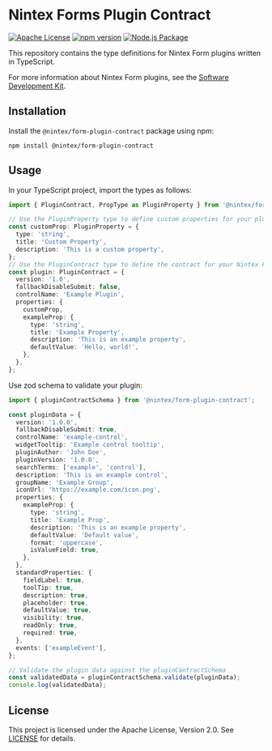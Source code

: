 # Nintex Forms Plugin Contract

[![Apache License](https://img.shields.io/badge/license-Apache-blue.svg)](https://opensource.org/licenses/Apache-2.0) [![npm version](https://badge.fury.io/js/@nintex%2Fform-plugin-contract.svg)](https://badge.fury.io/js/@nintex%2Fform-plugin-contract)
[![Node.js Package](https://github.com/nintexplatform/form-plugin-contract/actions/workflows/npm-publish.yml/badge.svg)](https://github.com/nintexplatform/form-plugin-contract/actions/workflows/npm-publish.yml)

This repository contains the type definitions for Nintex Form plugins written in TypeScript.

For more information about Nintex Form plugins, see the [Software Development Kit](https://help.nintex.com/en-US/formplugins/Home.htm).

## Installation

Install the `@nintex/form-plugin-contract` package using npm:

`npm install @nintex/form-plugin-contract`

## Usage

In your TypeScript project, import the types as follows:

```ts
import { PluginContract, PropType as PluginProperty } from '@nintex/form-plugin-contract';

// Use the PluginProperty type to define custom properties for your plugin
const customProp: PluginProperty = {
  type: 'string',
  title: 'Custom Property',
  description: 'This is a custom property',
};
// Use the PluginContract type to define the contract for your Nintex Form plugin
const plugin: PluginContract = {
  version: '1.0',
  fallbackDisableSubmit: false,
  controlName: 'Example Plugin',
  properties: {
    customProp,
    exampleProp: {
      type: 'string',
      title: 'Example Property',
      description: 'This is an example property',
      defaultValue: 'Hello, world!',
    },
  },
};
```

Use zod schema to validate your plugin:

```ts
import { pluginContractSchema } from '@nintex/form-plugin-contract';

const pluginData = {
  version: '1.0.0',
  fallbackDisableSubmit: true,
  controlName: 'example-control',
  widgetTooltip: 'Example control tooltip',
  pluginAuthor: 'John Doe',
  pluginVersion: '1.0.0',
  searchTerms: ['example', 'control'],
  description: 'This is an example control',
  groupName: 'Example Group',
  iconUrl: 'https://example.com/icon.png',
  properties: {
    exampleProp: {
      type: 'string',
      title: 'Example Prop',
      description: 'This is an example property',
      defaultValue: 'Default value',
      format: 'uppercase',
      isValueField: true,
    },
  },
  standardProperties: {
    fieldLabel: true,
    toolTip: true,
    description: true,
    placeholder: true,
    defaultValue: true,
    visibility: true,
    readOnly: true,
    required: true,
  },
  events: ['exampleEvent'],
};

// Validate the plugin data against the pluginContractSchema
const validatedData = pluginContractSchema.validate(pluginData);
console.log(validatedData);
```

## License

This project is licensed under the Apache License, Version 2.0. See [LICENSE](LICENSE) for details.
